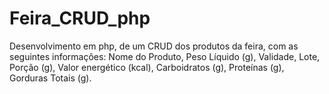 # Feira_CRUD_php
Desenvolvimento em php, de um CRUD dos produtos da feira, com as seguintes informações: Nome do Produto, Peso Líquido (g), Validade, Lote, Porção (g), Valor energético (kcal), Carboidratos (g), Proteínas (g), Gorduras Totais (g).
